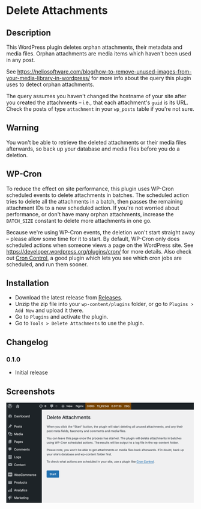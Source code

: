 # Delete Attachments

## Description

This WordPress plugin deletes orphan attachments, their metadata and media files. Orphan attachments are media items which haven't been used in any post.

See https://neliosoftware.com/blog/how-to-remove-unused-images-from-your-media-library-in-wordpress/
for more info about the query this plugin uses to detect orphan attachments.

The query assumes you haven't changed the hostname of your site after you created the attachments – i.e., that
each attachment's `guid` is its URL. Check the posts of type `attachment` in your `wp_posts` table if you're not sure.

## Warning

You won't be able to retrieve the deleted attachments or their media files afterwards, so back up your database and media files before you do a deletion. 

## WP-Cron

To reduce the effect on site performance, this plugin uses WP-Cron scheduled events to delete
attachments in batches. The scheduled action tries to delete all the attachments in a batch, then passes the remaining attachment IDs to a new scheduled action. If you're not worried about performance, or don't have many orphan attachments, increase the `BATCH_SIZE` constant to delete more attachments in one go.

Because we're using WP-Cron events, the deletion won't start straight away – please allow some time for it to start. By default, WP-Cron only does scheduled actions when someone views a page on the WordPress site. See https://developer.wordpress.org/plugins/cron/ for more details. Also check out [Cron Control](https://github.com/Automattic/Cron-Control), a good plugin which lets you see which cron jobs are scheduled, and run them sooner.

## Installation

- Download the latest release from [Releases](https://github.com/andfinally/delete-attachments/releases).
- Unzip the zip file into your `wp-content/plugins` folder, or go to `Plugins > Add New` and upload it there.
- Go to `Plugins` and activate the plugin.
- Go to `Tools > Delete Attachments` to use the plugin.

## Changelog

### 0.1.0

- Initial release

## Screenshots

<img width="500" src="https://github.com/andfinally/delete-attachments/blob/66eaa17bcbb7dd8680f56c21a7d084f0435357df/delete-attachments-screenshot.png">
